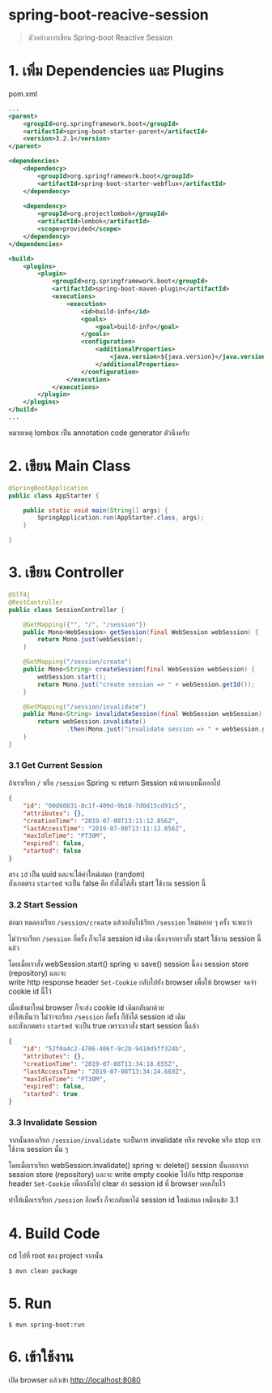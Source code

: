# spring-boot-reacive-session

> ตัวอย่างการเขียน Spring-boot Reactive Session

# 1. เพิ่ม Dependencies และ Plugins

pom.xml 
``` xml
...
<parent>
    <groupId>org.springframework.boot</groupId>
    <artifactId>spring-boot-starter-parent</artifactId>
    <version>3.2.1</version>
</parent>

<dependencies>
    <dependency>
        <groupId>org.springframework.boot</groupId>
        <artifactId>spring-boot-starter-webflux</artifactId>
    </dependency>
    
    <dependency>
        <groupId>org.projectlombok</groupId>
        <artifactId>lombok</artifactId>
        <scope>provided</scope>
    </dependency>
</dependencies>

<build>
    <plugins>
        <plugin>
            <groupId>org.springframework.boot</groupId>
            <artifactId>spring-boot-maven-plugin</artifactId>
            <executions>        
                <execution>            
                    <id>build-info</id>            
                    <goals>                
                        <goal>build-info</goal>            
                    </goals>        
                    <configuration>                
                        <additionalProperties>                    
                            <java.version>${java.version}</java.version>                                   
                        </additionalProperties>            
                    </configuration>        
                </execution>    
            </executions>
        </plugin>
    </plugins>
</build>
...
```

หมายเหตุ lombox เป็น annotation code generator ตัวนึงครับ  

# 2. เขียน Main Class 

``` java
@SpringBootApplication
public class AppStarter {

    public static void main(String[] args) {
        SpringApplication.run(AppStarter.class, args);
    }

}
```

# 3. เขียน Controller
``` java
@Slf4j
@RestController
public class SessionController {

    @GetMapping({"", "/", "/session"})
    public Mono<WebSession> getSession(final WebSession webSession) {
        return Mono.just(webSession);
    }

    @GetMapping("/session/create")
    public Mono<String> createSession(final WebSession webSession) {
        webSession.start();
        return Mono.just("create session => " + webSession.getId());
    }

    @GetMapping("/session/invalidate")
    public Mono<String> invalidateSession(final WebSession webSession) {
        return webSession.invalidate()
                .then(Mono.just("invalidate session => " + webSession.getId()));
    }
}
```

### 3.1 Get Current Session  
ถ้าเราเรียก `/` หรือ `/session` Spring จะ return Session หน้าตาแบบนี้ออกไป 
```json
{
    "id": "00d60831-8c1f-409d-9b18-7d0d15cd91c5",
    "attributes": {},
    "creationTime": "2019-07-08T13:11:12.856Z",
    "lastAccessTime": "2019-07-08T13:11:12.856Z",
    "maxIdleTime": "PT30M",
    "expired": false,
    "started": false
}
```
ตรง `id` เป็น uuid และจะได้ค่าใหม่เสมอ (random)    
สังเกตตรง `started` จะเป็น false คือ ยังไม่ได้สั่ง start ใช้งาน session นี้  

### 3.2 Start Session 
ต่อมา ทดลองเรียก `/session/create` แล้วกลับไปเรียก `/session` ใหม่หลาย ๆ ครั้ง จะพบว่า   

ไม่ว่าจะเรียก `/session` กี่ครั้ง ก็จะได้ session id เดิม เนื่องจากเราสั่ง start ใช้งาน session นี้แล้ว  
  
โดยเมื่อเราสั่ง webSession.start() spring จะ save() session นี้ลง session store (repository) และจะ    
write http response header `Set-Cookie` กลับไปยัง browser เพื่อให้ browser จดจำ cookie id นี้ไว้  
  
เมื่อเข้ามาใหม่ browser ก็จะส่ง cookie id เดิมกลับมาด้วย    
ทำให้เห็นว่า ไม่ว่าจะเรียก `/session` กี่ครั้ง ก็ยังได้ session id เดิม  
และสังเกตตรง `started` จะเป็น true เพราะเราสั่ง start session นี้แล้ว   
```json
{
    "id": "52f0a4c2-4706-406f-9c2b-9410d5ff324b",
    "attributes": {},
    "creationTime": "2019-07-08T13:34:18.655Z",
    "lastAccessTime": "2019-07-08T13:34:24.669Z",
    "maxIdleTime": "PT30M",
    "expired": false,
    "started": true
}
```

### 3.3 Invalidate Session 
จากนั้นลองเรียก `/session/invalidate` จะเป็นการ invalidate หรือ revoke หรือ stop การใช้งาน session นั้น ๆ  
  
โดยเมื่อเราเรียก webSession.invalidate() spring จะ delete() session นั้นออกจาก session store (repository) และจะ 
write empty cookie ไปกับ http response header `Set-Cookie` เพื่อกลับไป clear ค่า session id ที่ browser เคยเก็บไว้  
  
ทำให้เมื่อเราเรียก `/session` อีกครั้ง ก็จะกลับมาได้ session id ใหม่เสมอ เหมือนข้อ 3.1  


# 4. Build Code
cd ไปที่ root ของ project จากนั้น  
``` shell 
$ mvn clean package
```

# 5. Run 
``` shell 
$ mvn spring-boot:run
```

# 6. เข้าใช้งาน

เปิด browser แล้วเข้า [http://localhost:8080](http://localhost:8080)
